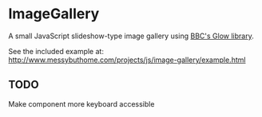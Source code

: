 

ImageGallery
=============

A small JavaScript slideshow-type image gallery using [BBC's Glow library](http://bbc.co.uk/glow).

See the included example at: <http://www.messybuthome.com/projects/js/image-gallery/example.html>


TODO
----

Make component more keyboard accessible
